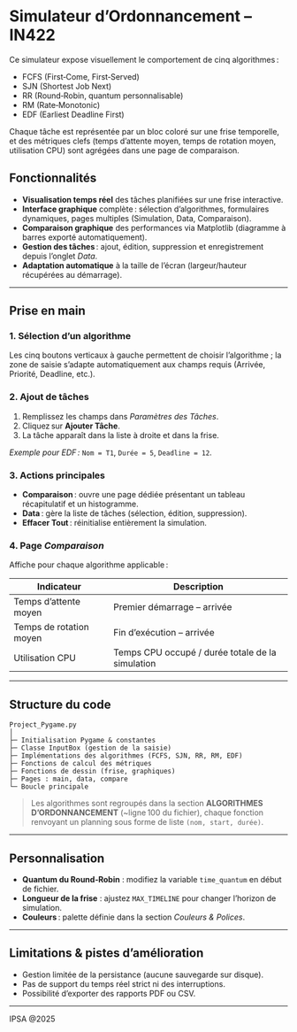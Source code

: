 # Simulateur d’Ordonnancement – IN422


Ce simulateur expose visuellement le comportement de cinq algorithmes :

* FCFS (First‑Come, First‑Served)
* SJN  (Shortest Job Next)
* RR  (Round‑Robin, quantum personnalisable)
* RM  (Rate‑Monotonic)
* EDF (Earliest Deadline First)

Chaque tâche est représentée par un bloc coloré sur une frise temporelle, et des métriques clefs (temps d’attente moyen, temps de rotation moyen, utilisation CPU) sont agrégées dans une page de comparaison.


## Fonctionnalités

* **Visualisation temps réel** des tâches planifiées sur une frise interactive.
* **Interface graphique** complète : sélection d’algorithmes, formulaires dynamiques, pages multiples (Simulation, Data, Comparaison).
* **Comparaison graphique** des performances via Matplotlib (diagramme à barres exporté automatiquement).
* **Gestion des tâches** : ajout, édition, suppression et enregistrement depuis l’onglet *Data*.
* **Adaptation automatique** à la taille de l’écran (largeur/hauteur récupérées au démarrage).

---

## Prise en main

### 1. Sélection d’un algorithme

Les cinq boutons verticaux à gauche permettent de choisir l’algorithme ; la zone de saisie s’adapte automatiquement aux champs requis (Arrivée, Priorité, Deadline, etc.).

### 2. Ajout de tâches

1. Remplissez les champs dans *Paramètres des Tâches*.
2. Cliquez sur **Ajouter Tâche**.
3. La tâche apparaît dans la liste à droite et dans la frise.

*Exemple pour EDF :* `Nom = T1`, `Durée = 5`, `Deadline = 12`.

### 3. Actions principales

* **Comparaison** : ouvre une page dédiée présentant un tableau récapitulatif et un histogramme.
* **Data** : gère la liste de tâches (sélection, édition, suppression).
* **Effacer Tout** : réinitialise entièrement la simulation.

### 4. Page *Comparaison*

Affiche pour chaque algorithme applicable :

| Indicateur              | Description                                      |
| ----------------------- | ------------------------------------------------ |
| Temps d’attente moyen   | Premier démarrage – arrivée                      |
| Temps de rotation moyen | Fin d’exécution – arrivée                        |
| Utilisation CPU         | Temps CPU occupé / durée totale de la simulation |

---

## Structure du code

```text
Project_Pygame.py
│
├─ Initialisation Pygame & constantes
├─ Classe InputBox (gestion de la saisie)
├─ Implémentations des algorithmes (FCFS, SJN, RR, RM, EDF)
├─ Fonctions de calcul des métriques
├─ Fonctions de dessin (frise, graphiques)
├─ Pages : main, data, compare
└─ Boucle principale 
```

> Les algorithmes sont regroupés dans la section **ALGORITHMES D’ORDONNANCEMENT** (\~ligne 100 du fichier), chaque fonction renvoyant un planning sous forme de liste `(nom, start, durée)`.

---

## Personnalisation

* **Quantum du Round‑Robin** : modifiez la variable `time_quantum` en début de fichier.
* **Longueur de la frise** : ajustez `MAX_TIMELINE` pour changer l’horizon de simulation.
* **Couleurs** : palette définie dans la section *Couleurs & Polices*.

---

## Limitations & pistes d’amélioration

* Gestion limitée de la persistance (aucune sauvegarde sur disque).
* Pas de support du temps réel strict ni des interruptions.
* Possibilité d’exporter des rapports PDF ou CSV.

---

IPSA @2025
